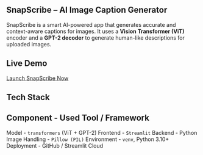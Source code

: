 ## SnapScribe – AI Image Caption Generator

SnapScribe is a smart AI-powered app that generates accurate and context-aware captions for images. It uses a **Vision Transformer (ViT)** encoder and a **GPT-2 decoder** to generate human-like descriptions for uploaded images.

## Live Demo
 [Launch SnapScribe Now](https://snapscribe-iizqnoaxfu2r8ajrbcun2y.streamlit.app/)

## Tech Stack
 Component       - Used Tool / Framework 
-----------------------------------------
 Model           - `transformers` (ViT + GPT-2) 
 Frontend        - `Streamlit` 
 Backend         - Python 
 Image Handling  - `Pillow (PIL)` 
 Environment     - `venv`, Python 3.10+ 
 Deployment      - GitHub / Streamlit Cloud 

